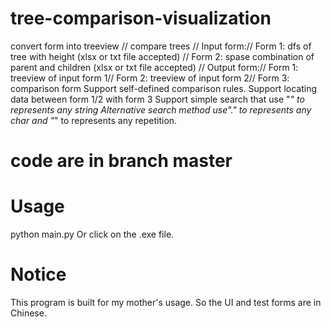 # tree-comparison-visualization
convert form into treeview  //
compare trees  //
Input form://
Form 1: dfs of tree with height (xlsx or txt file accepted)  //
Form 2: spase combination of parent and children (xlsx or txt file accepted) // 
Output form://
Form 1: treeview of input form 1//
Form 2: treeview of input form 2//
Form 3: comparison form
Support self-defined comparison rules. 
Support locating data between form 1/2 with form 3
Support simple search that use "*" to represents any string
        Alternative search method use"." to represents any char and "*" to represents any repetition.
# code are in branch master
# Usage
python main.py
Or click on the .exe file.
# Notice
This program is built for my mother's usage. So the UI and test forms are in Chinese. 

